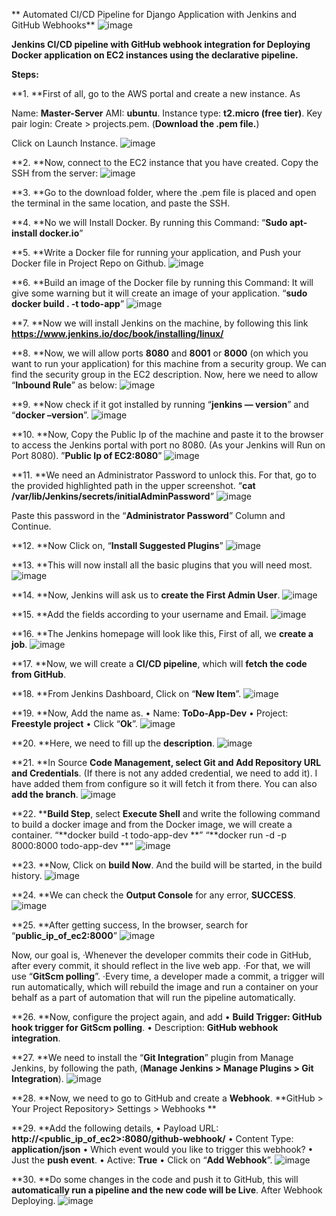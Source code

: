 **
Automated CI/CD Pipeline for Django Application with Jenkins and GitHub Webhooks**
![image](https://user-images.githubusercontent.com/51720295/209477573-42bd5305-98ee-4f2e-b395-2ba240fc8d74.png)

****Jenkins CI/CD pipeline with GitHub webhook integration for Deploying Docker application on EC2 instances using the declarative pipeline.****

**Steps:**

**1. **First of all, go to the AWS portal and create a new instance. As

Name: **Master-Server**
AMI: **ubuntu**.
Instance type: **t2.micro (free tier)**.
Key pair login: Create > projects.pem.
(**Download the .pem file.**)

Click on Launch Instance.
![image](https://user-images.githubusercontent.com/51720295/209477578-54c46a7b-805d-49ca-8806-6e0a41ce627d.png)

**2. **Now, connect to the EC2 instance that you have created. Copy the SSH from the server:
![image](https://user-images.githubusercontent.com/51720295/209477586-e30d974c-2ff1-42bc-b3a4-c5b45b967dba.png)

**3. **Go to the download folder, where the .pem file is placed and open the terminal in the same location, and paste the SSH.

**4. **No we will Install Docker. By running this Command:
“**Sudo apt-install docker.io**”

**5. **Write a Docker file for running your application, and Push your Docker file in Project Repo on Github.
![image](https://user-images.githubusercontent.com/51720295/209477598-960511c7-874e-4bc4-8f5d-3dcf865f5f5b.png)

**6. **Build an image of the Docker file by running this Command:
It will give some warning but it will create an image of your application.
“**sudo docker build . -t todo-app**”
![image](https://user-images.githubusercontent.com/51720295/209477607-ad7ce525-bfa5-4936-bd5a-ad649db1dd5e.png)

**7. **Now we will install Jenkins on the machine, by following this link
**https://www.jenkins.io/doc/book/installing/linux/**

**8. **Now, we will allow ports **8080** and **8001** or **8000** (on which you want to run your application) for this machine from a security group. We can find the security group in the EC2 description. Now, here we need to allow “**Inbound Rule**” as below:
![image](https://user-images.githubusercontent.com/51720295/209477612-12336912-ff05-493e-8c50-cc51d171bac9.png)

**9. **Now check if it got installed by running “**jenkins — version**” and “**docker –version**”.
![image](https://user-images.githubusercontent.com/51720295/209477622-46d5d9a4-966e-41c5-bb6f-51a3e234cb1a.png)

**10. **Now, Copy the Public Ip of the machine and paste it to the browser to access the Jenkins portal with port no 8080. (As your Jenkins will Run on Port 8080).
”**Public Ip of EC2:8080**”
![image](https://user-images.githubusercontent.com/51720295/209477625-82980c94-098e-4c81-9789-e4c5843aef5d.png)

**11. **We need an Administrator Password to unlock this. For that, go to the provided highlighted path in the upper screenshot.
“**cat /var/lib/Jenkins/secrets/initialAdminPassword**”
![image](https://user-images.githubusercontent.com/51720295/209477628-6f91b171-e75a-4ddc-a513-5d7687d7ca5c.png)

Paste this password in the “**Administrator Password**” Column and Continue.

**12. **Now Click on, “**Install Suggested Plugins**”
![image](https://user-images.githubusercontent.com/51720295/209477629-6ce78914-ba7f-4418-a47b-e855af52a6aa.png)

**13. **This will now install all the basic plugins that you will need most.
![image](https://user-images.githubusercontent.com/51720295/209477634-8c33aa3a-e654-47ad-8203-8900a05b3370.png)

**14. **Now, Jenkins will ask us to **create the First Admin User**.
![image](https://user-images.githubusercontent.com/51720295/209477636-24ed8a4a-a5be-4738-aba3-d66289ede888.png)

**15. **Add the fields according to your username and Email.
![image](https://user-images.githubusercontent.com/51720295/209477640-990751dd-9797-4571-98bf-af854c7d1fd6.png)

**16. **The Jenkins homepage will look like this,
First of all, we **create a job**.
![image](https://user-images.githubusercontent.com/51720295/209477651-755d8698-ece4-437c-948a-b659591dcda5.png)

**17. **Now, we will create a **CI/CD pipeline**, which will **fetch the code from GitHub**.

**18. **From Jenkins Dashboard, Click on “**New Item**”.
![image](https://user-images.githubusercontent.com/51720295/209477656-46cbefa2-1f6d-472b-9a6d-63fb51460494.png)

**19. **Now, Add the name as.
• Name: **ToDo-App-Dev**
• Project: **Freestyle project**
• Click “**Ok**”.
![image](https://user-images.githubusercontent.com/51720295/209477662-f7608d55-291f-4a8d-a578-b006c7150713.png)


**20. **Here, we need to fill up the **description**.
![image](https://user-images.githubusercontent.com/51720295/209477669-7d2cb094-7bab-4ac0-8420-721df4c778c1.png)

**21. **In Source **Code Management, select Git and Add Repository URL and Credentials**. (If there is not any added credential, we need to add it). I have added them from configure so it will fetch it from there. You can also **add the branch**.
![image](https://user-images.githubusercontent.com/51720295/209477675-06dddbdb-12be-4fa2-a26f-982feb1397fe.png)

**22. ****Build Step**, select **Execute Shell** and write the following command to build a docker image and from the Docker image, we will create a container.
“**docker build -t todo-app-dev **”
“**docker run -d -p 8000:8000 todo-app-dev **“
![image](https://user-images.githubusercontent.com/51720295/209477679-e1d7251d-898f-4427-8223-f77706685550.png)

**23. **Now, Click on **build Now**. And the build will be started, in the build history.
![image](https://user-images.githubusercontent.com/51720295/209477685-3963a0f0-d4e6-4fe4-ae21-7990b4743997.png)

**24. **We can check the **Output Console** for any error, **SUCCESS**.
![image](https://user-images.githubusercontent.com/51720295/209477691-8876a92f-66ac-4551-a90f-32a70ce96dc2.png)

**25. **After getting success, In the browser, search for
“**public_ip_of_ec2:8000**”
![image](https://user-images.githubusercontent.com/51720295/209477695-e95314d4-9a15-4436-8afb-9102969f0f9d.png)

Now, our goal is,
·Whenever the developer commits their code in GitHub, after every commit, it should reflect in the live web app.
·For that, we will use “**GitScm polling**”.
·Every time, a developer made a commit, a trigger will run automatically, which will rebuild the image and run a container on your behalf as a part of automation that will run the pipeline automatically.

**26. **Now, configure the project again, and add
• **Build Trigger: GitHub hook trigger for GitScm polling**.
• Description: **GitHub webhook integration**.

**27. **We need to install the “**Git Integration**” plugin from Manage Jenkins, by following the
path,
(**Manage Jenkins > Manage Plugins > Git Integration**).
![image](https://user-images.githubusercontent.com/51720295/209477703-8b8c5a34-c4cf-4cae-a700-f41c3f47ecc9.png)

**28. **Now, we need to go to GitHub and create a **Webhook**.
**GitHub > Your Project Repository> Settings > Webhooks
**

**29. **Add the following details,
• Payload URL: **http://<public_ip_of_ec2>:8080/github-webhook/**
• Content Type: **application/json**
• Which event would you like to trigger this webhook?
• Just the **push event**.
• Active: **True**
• Click on “**Add Webhook**”.
![image](https://user-images.githubusercontent.com/51720295/209477709-86992268-3d20-46fb-a15e-937193cb4286.png)

**30. **Do some changes in the code and push it to GitHub, this will **automatically run a pipeline and the new code will be Live**.
After Webhook Deploying.
![image](https://user-images.githubusercontent.com/51720295/209477712-2a45502a-4f10-47fe-91ca-d64d09cb2b03.png)
